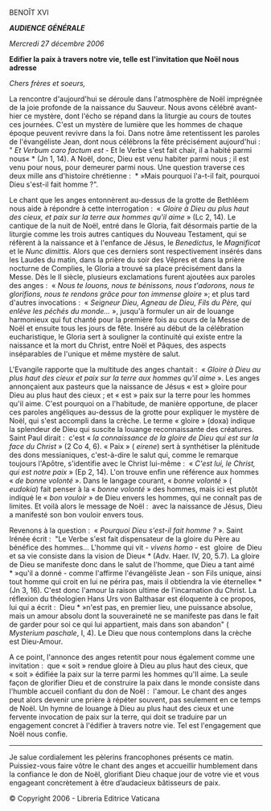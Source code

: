 BENOÎT XVI

***AUDIENCE GÉNÉRALE***

*Mercredi 27 décembre 2006*

**Edifier la paix à travers notre vie, telle est l'invitation que Noël nous adresse**

*Chers frères et soeurs,*

La rencontre d'aujourd'hui se déroule dans l'atmosphère de Noël imprégnée de la joie profonde de la naissance du Sauveur. Nous avons célébré avant-hier ce mystère, dont l'écho se répand dans la liturgie au cours de toutes ces journées. C'est un mystère de lumière que les hommes de chaque époque peuvent revivre dans la foi. Dans notre âme retentissent les paroles de l'évangéliste Jean, dont nous célébrons la fête précisément aujourd'hui :  " *Et Verbum caro factum est* - Et le Verbe s'est fait chair, il a habité parmi nous« * (Jn 1, 14). A Noël, donc, Dieu est venu habiter parmi nous ; il est venu pour nous, pour demeurer parmi nous. Une question traverse ces deux mille ans d'histoire chrétienne :  * »Mais pourquoi l'a-t-il fait, pourquoi Dieu s'est-il fait homme ?".

Le chant que les anges entonnèrent au-dessus de la grotte de Bethléem nous aide à répondre à cette interrogation :  « *Gloire à Dieu au plus haut des cieux, et paix sur la terre aux hommes qu'il aime* » (Lc 2, 14). Le cantique de la nuit de Noël, entré dans le Gloria, fait désormais partie de la liturgie comme les trois autres cantiques du Nouveau Testament, qui se réfèrent à la naissance et à l'enfance de Jésus, le *Benedictus*, le *Magnificat* et le *Nunc dimittis*. Alors que ces derniers sont respectivement insérés dans les Laudes du matin, dans la prière du soir des Vêpres et dans la prière nocturne de Complies, le Gloria a trouvé sa place précisément dans la Messe. Dès le II siècle, plusieurs exclamations furent ajoutées aux paroles des anges :  « *Nous te louons, nous te bénissons, nous t'adorons, nous te glorifions, nous te rendons grâce pour ton immense gloire* »; et plus tard d'autres invocations :  « *Seigneur Dieu, Agneau de Dieu, Fils du Père, qui enlève les péchés du monde...* », jusqu'à formuler un air de louange harmonieux qui fut chanté pour la première fois au cours de la Messe de Noël et ensuite tous les jours de fête. Inséré au début de la célébration eucharistique, le Gloria sert à souligner la continuité qui existe entre la naissance et la mort du Christ, entre Noël et Pâques, des aspects inséparables de l'unique et même mystère de salut.

L'Evangile rapporte que la multitude des anges chantait :  « *Gloire à Dieu au plus haut des cieux et paix sur la terre aux hommes qu'il aime* ». Les anges annonçaient aux pasteurs que la naissance de Jésus « est » gloire pour Dieu au plus haut des cieux ; et « est » paix sur la terre pour les hommes qu'il aime. C'est pourquoi on a l'habitude, de manière opportune, de placer ces paroles angéliques au-dessus de la grotte pour expliquer le mystère de Noël, qui s'est accompli dans la crèche. Le terme « gloire » (doxa) indique la splendeur de Dieu qui suscite la louange reconnaissante des créatures. Saint Paul dirait :  c'est « *la connaissance de la gloire de Dieu qui est sur la face du Christ* » (2 Co 4, 6). « Paix » ( *eirene*) sert à synthétiser la plénitude des dons messianiques, c'est-à-dire le salut qui, comme le remarque toujours l'Apôtre, s'identifie avec le Christ lui-même :  « *C'est lui, le Christ, qui est notre paix* » (Ep 2, 14). L'on trouve enfin une référence aux hommes « *de bonne volonté* ». Dans le langage courant, « *bonne volonté* » ( *eudokia*) fait penser à la « *bonne volonté* » des hommes, mais ici est plutôt indiqué le « *bon vouloir* » de Dieu envers les hommes, qui ne connaît pas de limites. Et voilà alors le message de Noël :  avec la naissance de Jésus, Dieu a manifesté son bon vouloir envers tous.

Revenons à la question :  « *Pourquoi Dieu s'est-il fait homme ?* ». Saint Irénée écrit :  "Le Verbe s'est fait dispensateur de la gloire du Père au bénéfice des hommes... L'homme qui vit - *vivens homo* - est  gloire  de Dieu et sa vie consiste dans la vision de Dieu« * (Adv. Haer. IV, 20, 5.7). La gloire de Dieu se manifeste donc dans le salut de l'homme, que Dieu a tant aimé * »qu'il a donné - comme l'affirme l'évangéliste Jean - son Fils unique, ainsi tout homme qui croit en lui ne périra pas, mais il obtiendra la vie éternelle« * (Jn 3, 16). C'est donc l'amour la raison ultime de l'incarnation du Christ. La réflexion du théologien Hans Urs von Balthasar est éloquente à ce propos, lui qui a écrit :  Dieu * »n'est pas, en premier lieu, une puissance absolue, mais un amour absolu dont la souveraineté ne se manifeste pas dans le fait de garder pour soi ce qui lui appartient, mais dans son abandon" ( *Mysterium paschale*, I, 4). Le Dieu que nous contemplons dans la crèche est Dieu-Amour.

A ce point, l'annonce des anges retentit pour nous également comme une invitation :  que « soit » rendue gloire à Dieu au plus haut des cieux, que « soit » édifiée la paix sur la terre parmi les hommes qu'Il aime. La seule façon de glorifier Dieu et de construire la paix dans le monde consiste dans l'humble accueil confiant du don de Noël :  l'amour. Le chant des anges peut alors devenir une prière à répéter souvent, pas seulement en ce temps de Noël. Un hymne de louange à Dieu au plus haut des cieux et une fervente invocation de paix sur la terre, qui doit se traduire par un engagement concret à l'édifier à travers notre vie. Tel est l'engagement que Noël nous confie.

***

Je salue cordialement les pèlerins francophones présents ce matin. Puissiez-vous faire vôtre le chant des anges et accueillir humblement dans la confiance le don de Noël, glorifiant Dieu chaque jour de votre vie et vous engageant concrètement à être d’audacieux bâtisseurs de paix.

© Copyright 2006 - Libreria Editrice Vaticana